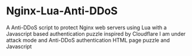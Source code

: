 # Nginx-Lua-Anti-DDoS
A Anti-DDoS script to protect Nginx web servers using Lua with a Javascript based authentication puzzle inspired by Cloudflare I am under attack mode and Anti-DDoS authentication HTML page puzzle and Javascript
